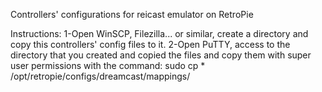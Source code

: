 Controllers' configurations for reicast emulator on RetroPie

Instructions:
1-Open WinSCP, Filezilla... or similar, create a directory and copy this controllers' config files to it.
2-Open PuTTY, access to the directory that you created and copied the files and copy them with super user permissions with the command:
sudo cp * /opt/retropie/configs/dreamcast/mappings/

